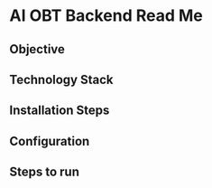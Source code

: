 # AI OBT Backend Read Me

## Objective

## Technology Stack

## Installation Steps

## Configuration

## Steps to run
